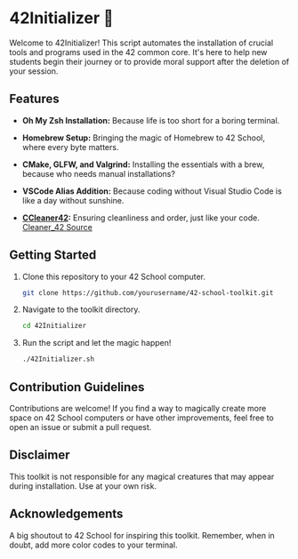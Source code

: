 # 42Initializer 🚀

Welcome to 42Initializer!
This script automates the installation of crucial tools and programs used in the 42 common core.
It's here to help new students begin their journey or to provide moral support after the deletion of your session.

## Features

- **Oh My Zsh Installation:** Because life is too short for a boring terminal.

- **Homebrew Setup:** Bringing the magic of Homebrew to 42 School, where every byte matters.

- **CMake, GLFW, and Valgrind:** Installing the essentials with a brew, because who needs manual installations?

- **VSCode Alias Addition:** Because coding without Visual Studio Code is like a day without sunshine.

- **[CCleaner42](https://github.com/ombhd/Cleaner_42):** Ensuring cleanliness and order, just like your code. [Cleaner_42 Source](https://github.com/ombhd/Cleaner_42)

## Getting Started

1. Clone this repository to your 42 School computer.

    ```bash
    git clone https://github.com/yourusername/42-school-toolkit.git
    ```

2. Navigate to the toolkit directory.

    ```bash
    cd 42Initializer
    ```

3. Run the script and let the magic happen!

    ```bash
    ./42Initializer.sh
    ```

## Contribution Guidelines

Contributions are welcome! If you find a way to magically create more space on 42 School computers or have other improvements, feel free to open an issue or submit a pull request.

## Disclaimer

This toolkit is not responsible for any magical creatures that may appear during installation. Use at your own risk.

## Acknowledgements

A big shoutout to 42 School for inspiring this toolkit. Remember, when in doubt, add more color codes to your terminal.
